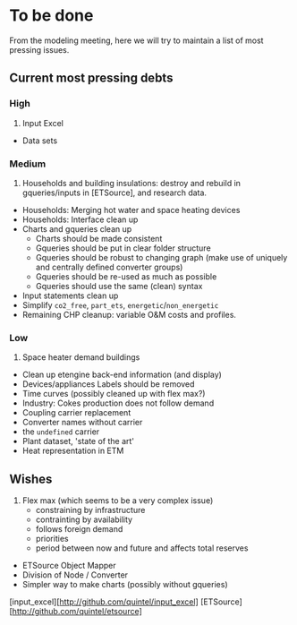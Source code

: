 # To be done

From the modeling meeting, here we will try to maintain a list of most pressing
issues.

## Current most pressing debts

### High

1. Input Excel
* Data sets

### Medium

1. Households and building insulations: destroy and rebuild in gqueries/inputs
   in [ETSource], and research data.
* Households: Merging hot water and space heating devices 
* Households: Interface clean up
* Charts and gqueries clean up
    * Charts should be made consistent
    * Gqueries should be put in clear folder structure
    * Gqueries should be robust to changing graph (make use of uniquely and 
    centrally defined converter groups)
    * Gqueries should be re-used as much as possible
    * Gqueries should use the same (clean) syntax
* Input statements clean up
* Simplify `co2_free`, `part_ets`, `energetic`/`non_energetic`
* Remaining CHP cleanup: variable O&M costs and profiles.

### Low

1. Space heater demand buildings
* Clean up etengine back-end information (and display)
* Devices/appliances Labels should be removed
* Time curves (possibly cleaned up with flex max?)
* Industry: Cokes production does not follow demand
* Coupling carrier replacement
* Converter names without carrier
* the `undefined` carrier
* Plant dataset, 'state of the art'
* Heat representation in ETM


## Wishes

1. Flex max (which seems to be a very complex issue)
   * constraining by infrastructure
   * contrainting by availability
   * follows foreign demand
   * priorities
   * period between now and future and affects total reserves
* ETSource Object Mapper
* Division of Node / Converter
* Simpler way to make charts (possibly without gqueries)

[input_excel][http://github.com/quintel/input_excel]
[ETSource][http://github.com/quintel/etsource]

